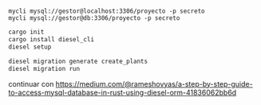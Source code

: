 # 

```
mycli mysql://gestor@localhost:3306/proyecto -p secreto
mycli mysql://gestor@db:3306/proyecto -p secreto
```

```sh
cargo init
cargo install diesel_cli
diesel setup
```

```sh
diesel migration generate create_plants
diesel migration run
```
continuar con https://medium.com/@rameshovyas/a-step-by-step-guide-to-access-mysql-database-in-rust-using-diesel-orm-41836062bb6d
